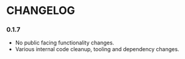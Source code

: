 # CHANGELOG

### 0.1.7

- No public facing functionality changes.
- Various internal code cleanup, tooling and dependency changes.
